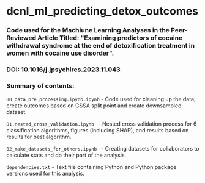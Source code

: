 # dcnl_ml_predicting_detox_outcomes



### Code used for the Machiune Learning Analyses in the Peer-Reviewed Article Titled: "Examining predictors of cocaine withdrawal syndrome at the end of detoxification treatment in women with cocaine use disorder".

### DOI: 10.1016/j.jpsychires.2023.11.043



### Summary of contents:

`00_data_pre_processing.ipynb.ipynb` - Code used for cleaning up the data, create outcomes based on CSSA split point and create downsampled dataset.

`01.nested_cross_validation.ipynb ` - Nested cross validation process for 6 classification algorithms, figures (including SHAP), and results based on results for best algorithm.

`02_make_datasets_for_others.ipynb ` - Creating datasets for collaborators to calculate stats and do their part of the analysis.

`dependencies.txt` - Text file containing Python and Python package versions used for this analysis.


